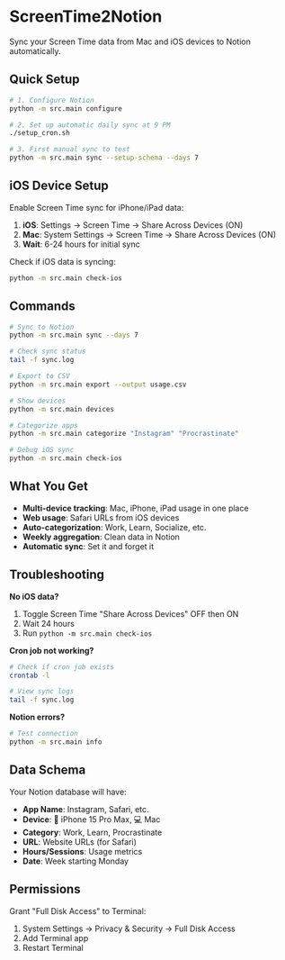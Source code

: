 # ScreenTime2Notion

Sync your Screen Time data from Mac and iOS devices to Notion automatically.

## Quick Setup

```bash
# 1. Configure Notion
python -m src.main configure

# 2. Set up automatic daily sync at 9 PM
./setup_cron.sh

# 3. First manual sync to test
python -m src.main sync --setup-schema --days 7
```

## iOS Device Setup

Enable Screen Time sync for iPhone/iPad data:

1. **iOS**: Settings → Screen Time → Share Across Devices (ON)
2. **Mac**: System Settings → Screen Time → Share Across Devices (ON)
3. **Wait**: 6-24 hours for initial sync

Check if iOS data is syncing:
```bash
python -m src.main check-ios
```

## Commands

```bash
# Sync to Notion
python -m src.main sync --days 7

# Check sync status
tail -f sync.log

# Export to CSV
python -m src.main export --output usage.csv

# Show devices
python -m src.main devices

# Categorize apps
python -m src.main categorize "Instagram" "Procrastinate"

# Debug iOS sync
python -m src.main check-ios
```

## What You Get

- **Multi-device tracking**: Mac, iPhone, iPad usage in one place
- **Web usage**: Safari URLs from iOS devices
- **Auto-categorization**: Work, Learn, Socialize, etc.
- **Weekly aggregation**: Clean data in Notion
- **Automatic sync**: Set it and forget it

## Troubleshooting

**No iOS data?**
1. Toggle Screen Time "Share Across Devices" OFF then ON
2. Wait 24 hours
3. Run `python -m src.main check-ios`

**Cron job not working?**
```bash
# Check if cron job exists
crontab -l

# View sync logs
tail -f sync.log
```

**Notion errors?**
```bash
# Test connection
python -m src.main info
```

## Data Schema

Your Notion database will have:
- **App Name**: Instagram, Safari, etc.
- **Device**: 📱 iPhone 15 Pro Max, 💻 Mac
- **Category**: Work, Learn, Procrastinate
- **URL**: Website URLs (for Safari)
- **Hours/Sessions**: Usage metrics
- **Date**: Week starting Monday

## Permissions

Grant "Full Disk Access" to Terminal:
1. System Settings → Privacy & Security → Full Disk Access
2. Add Terminal app
3. Restart Terminal